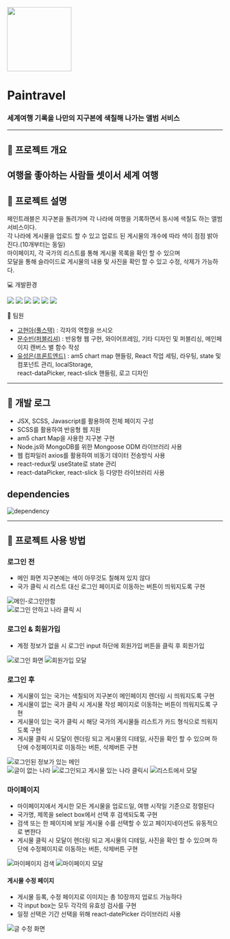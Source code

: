 <img src="https://user-images.githubusercontent.com/95121282/215732992-b6e04c47-e3db-4c9f-aaa9-54809f51a86f.png" width="150" height="auto">


# Paintravel
### 세계여행 기록을 나만의 지구본에 색칠해 나가는 앨범 서비스

---
  
## :pushpin: 프로젝트 개요
여행을 좋아하는 사람들 셋이서 세계 여행 
---
  
## :pushpin: 프로젝트 설명
페인트래블은 지구본을 돌려가며 각 나라에 여행을 기록하면서 동시에 색칠도 하는 앨범 서비스이다.  
각 나라에 게시물을 업로드 할 수 있고 업로드 된 게시물의 개수에 따라 색이 점점 밝아진다.(10개부터는 동일)  
마이페이지, 각 국가의 리스트를 통해 게시물 목록을 확인 할 수 있으며  
모달을 통해 슬라이드로 게시물의 내용 및 사진을 확인 할 수 있고 수정, 삭제가 가능하다.  

 
:computer: 개발환경  


  <img src="https://img.shields.io/badge/react-61DAFB?style=flat&logo=react&logoColor=white"/> <img src="https://img.shields.io/badge/JavaScript-F7DF1E?style=flat&logo=JavaScript&logoColor=white"/> <img src="https://img.shields.io/badge/Sass-CC6699?style=flat&logo=Sass&logoColor=white"/> <img src="https://img.shields.io/badge/Axios-5A29E4?style=flat&logo=Axios&logoColor=white"/> <img src="https://img.shields.io/badge/Node.js-339933?style=flat&logo=Node.js&logoColor=white"/> <img src="https://img.shields.io/badge/MongoDB-47A248?style=flat&logo=MongoDB&logoColor=white"/>  
   
  
:runner: 팀원 


* [고현아(풀스택)](https://github.com/Yana94Ko)  :  각자의 역할을 쓰시오  
* [문수빈(퍼블리셔)](https://github.com/NYANGSoobeen)  :  반응형 웹 구현, 와이어프레임, 기타 디자인 및 퍼블리싱, 메인페이지 캔버스 별 함수 작성 
* [유성은(프론트엔드)](https://github.com/SeongSilver) :  am5 chart map 핸들링, React 작업 세팅, 라우팅, state 및 컴포넌트 관리, localStorage,  
 react-dataPicker,  react-slick 핸들링, 로고 디자인


---
  
## :pushpin: 개발 로그
* JSX, SCSS, Javascript를 활용하여 전체 페이지 구성
* SCSS를 활용하여 반응형 웹 지원
* am5 chart Map을 사용한 지구본 구현
* Node.js와 MongoDB를 위한 Mongoose ODM 라이브러리 사용
* 웹 컴파일러 axios를 활용하여 비동기 데이터 전송방식 사용
* react-redux및 useState로 state 관리
* react-dataPicker, react-slick 등 다양한 라이브러리 사용  

## dependencies
![dependency](https://user-images.githubusercontent.com/95121282/215739094-f87bc988-5da1-4051-80d3-4145aaf34fa2.PNG)  


---

## :pushpin: 프로젝트 사용 방법
### 로그인 전
* 메인 화면 지구본에는 색이 아무것도 칠해져 있지 않다
* 국가 클릭 시 리스트 대신 로그인 페이지로 이동하는 버튼이 띄워지도록 구현

![메인-로그인안함](https://user-images.githubusercontent.com/95121282/215316223-599b084c-2c7d-44dd-9a43-caa79be70878.png)  
![로그인 안하고 나라 클릭 시](https://user-images.githubusercontent.com/95121282/215739787-e4f51470-31bd-419f-93ff-9da655923ff7.png)  

### 로그인 & 회원가입
* 계정 정보가 없을 시 로그인 input 하단에 회원가입 버튼을 클릭 후 회원가입

![로그인 화면](https://user-images.githubusercontent.com/95121282/215740049-0eb62e7f-422b-45e4-98ae-9d84540bbaa2.png)
![회원가입 모달](https://user-images.githubusercontent.com/95121282/215740091-941db819-5724-4f8c-abaa-bb000c881446.png)  

### 로그인 후
* 게시물이 있는 국가는 색칠되어 지구본이 메인페이지 렌더링 시 띄워지도록 구현
* 게시물이 없는 국가 클릭 시 게시물 작성 페이지로 이동하는 버튼이 띄워지도록 구현
* 게시물이 있는 국가 클릭 시 해당 국가의 게시물들 리스트가 카드 형식으로 띄워지도록 구현
* 게시물 클릭 시 모달이 렌더링 되고 게시물의 디테일, 사진을 확인 할 수 있으며 하단에 수정페이지로 이동하는 버튼, 삭제버튼 구현

![로그인된 정보가 있는 메인](https://user-images.githubusercontent.com/95121282/215316192-2a3d1349-37e1-4639-98ee-67422a5b5e8a.png)  
![글이 없는 나라](https://user-images.githubusercontent.com/95121282/215739903-f81492f7-14b5-45fd-b1db-fecb6f61ff87.png)
![로그인되고 게시물 있는 나라 클릭시](https://user-images.githubusercontent.com/95121282/215739745-957247a6-351d-4f30-a731-84961e773a3e.png)
![리스트에서 모달](https://user-images.githubusercontent.com/95121282/215744118-f412c0fb-bfee-4a55-9f5a-604467fbae8e.PNG)



### 마이페이지
* 마이페이지에서 게시한 모든 게시물을 업로드일, 여행 시작일 기준으로 정렬된다
* 국가명, 제목을 select box에서 선택 후 검색되도록 구현  
* 검색 또는 한 페이지에 보일 게시물 수를 선택할 수 있고 페이지네이션도 유동적으로 변한다
* 게시물 클릭 시 모달이 렌더링 되고 게시물의 디테일, 사진을 확인 할 수 있으며 하단에 수정페이지로 이동하는 버튼, 삭제버튼 구현

![마이페이지 검색](https://user-images.githubusercontent.com/95121282/215739980-ce881c6d-1778-449e-94f5-b138a4dc8895.PNG)
![마이페이지 모달](https://user-images.githubusercontent.com/95121282/215740154-d6a7362f-9cdd-4d12-929e-2ce797c48aeb.PNG)

#### 게시물 수정 페이지
* 게시물 등록, 수정 페이지로 이미지는 총 10장까지 업로드 가능하다
* 각 input box는 모두 각각의 유효성 검사를 구현
* 일정 선택은 기간 선택을 위해 react-datePicker 라이브러리 사용

![글 수정 화면](https://user-images.githubusercontent.com/95121282/215742439-12f9c5b4-1041-412e-8b03-cf994d2bb491.png)



